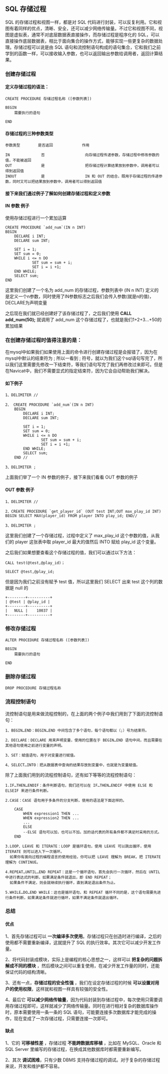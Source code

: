 ## SQL 存储过程

SQL 的存储过程和视图一样，都是对 SQL 代码进行封装，可以反复利用。它和视图有着同样的优点，清晰、安全，还可以减少网络传输量。不过它和视图不同，视图是虚拟表，通常不对底层数据表直接操作，而存储过程是程序化的 SQL，可以直接操作底层数据表，相比于面向集合的操作方式，能够实现一些更复杂的数据处理。存储过程可以说是由 SQL 语句和流控制语句构成的语句集合，它和我们之前学到的函数一样，可以接收输入参数，也可以返回输出参数给调用者，返回计算结果。


### 创建存储过程

#### 定义存储过程的语法：

    CREATE PROCEDURE 存储过程名称 ([参数列表])

    BEGIN
        需要执行的语句

    END


#### 存储过程的三种参数类型

    参数类型        是否返回             作用

    IN              否                  向存储过程传递参数，存储过程中修改参数的值，不能被返回
    OUT             是                  把存储过程计算结果放到参数中，调用者可以得到返回值
    INOUT           是                  IN 和 OUT 的结合，既用于存储过程的传递参数，同时又可以把结果放到参数中，调用者可以得到返回值



#### 接下来我们通过例子了解如何创建存储过程和定义参数



#### IN 参数 例子

使用存储过程进行一个累加运算

    CREATE PROCEDURE `add_num`(IN n INT)
    BEGIN
        DECLARE i INT;
        DECLARE sum INT;
        
        SET i = 1;
        SET sum = 0;
        WHILE i <= n DO
                SET sum = sum + i;
                SET i = i +1;
        END WHILE;
        SELECT sum;
    END


这里我们创建了一个名为 add_num 的存储过程，参数列表中 (IN n INT) 定义的是定义一个n参数，同时使用了IN参数标志之后我们会传入参数(就是n的值)，DECLARE为声明变量

之后现在我们就已经创建好了该存储过程了，之后我们使用 __CALL add_num(50);__ 就调用了 add_num 这个存储过程了，也就是我们1+2+3...+50的累加结果

### 在创建存储过程时值得注意的是： 

在mysql中如果我们如果使用上面的命令进行创建存储过程是会报错了，因为在mysql中默认的结束符为 ; 所以一看到 ; 符号，就以为我们这个sql语句写完了，所以我们这里需要先修改一下结束符，等我们语句写完了我们再修改过来即可。但是在Navicat中，我们不需要显式的指定结束符，因为它会自动帮助我们解决。


#### 如下例子

    1、DELIMITER //

    2、 CREATE PROCEDURE `add_num`(IN n INT)
        BEGIN
            DECLARE i INT;
            DECLARE sum INT;
            
            SET i = 1;
            SET sum = 0;
            WHILE i <= n DO
                    SET sum = sum + i;
                    SET i = i +1;
            END WHILE;
            SELECT sum;
        END //

    3、DELIMITER ; 



上面我们举了一个 IN 参数的例子，接下来我们看看 OUT 参数的例子

#### OUT 参数 例子

    1、DELIMITER //

    2、CREATE PROCEDURE `get_player_id` (OUT test INT;OUT max_play_id INT) BEGIN SELECT MAX(player_id) FROM player INTO play_id; END//

    3、DELIMITER ; 

这里我们创建了一个存储过程，过程中定义了 max_play_id 这个参数的值，从我们的 player 这张表中取 player_id 最大的值然后 INTO 赋给 play_id 这个变量。

之后我们如果想要查看这个存储过程的值，我们可以通过以下方法：
    
    CALL test(@test,@play_id)；

    SELECT @test,@play_id;

但是因为我们之前没有赋予 test 值，所以这里我们 SELECT 出来 test 这个列的数据是 null 的

    +--------+----------+
    | @test | @play_id |
    +--------+----------+
    |   NULL |    10037 |
    +--------+----------+


### 修改存储过程

    ALTER PROCEDURE 存储过程名称 ([参数列表])

    BEGIN
        需要执行的语句

    END

### 删除存储过程


    DROP PROCEDURE 存储过程名称



###  流程控制语句

流控制语句是用来做流程控制的，在上面的两个例子中我们用到了下面的流控制语句：

    1、BEGIN…END：BEGIN…END 中间包含了多个语句，每个语句都以（;）号为结束符。

    2、DECLARE：DECLARE 用来声明变量，使用的位置在于 BEGIN…END 语句中间，而且需要在其他语句使用之前进行变量的声明。

    3、SET：赋值语句，用于对变量进行赋值。

    4、SELECT…INTO：把从数据表中查询的结果存放到变量中，也就是为变量赋值。

除了上面我们用到的流程控制语句，还有如下等等的流程控制语句：

    1.IF…THEN…ENDIF：条件判断语句，我们还可以在 IF…THEN…ENDIF 中使用 ELSE 和 ELSEIF 来进行条件判断。

    2.CASE：CASE 语句用于多条件的分支判断，使用的语法是下面这样的。

        CASE 
            WHEN expression1 THEN ...
            WHEN expression2 THEN ...
            ...
            ELSE 
            --ELSE 语句可以加，也可以不加。加的话代表的所有条件都不满足时采用的方式。
        END

    3.LOOP、LEAVE 和 ITERATE：LOOP 是循环语句，使用 LEAVE 可以跳出循环，使用 ITERATE 则可以进入下一次循环。
      如果你有面向过程的编程语言的使用经验，你可以把 LEAVE 理解为 BREAK，把 ITERATE 理解为 CONTINUE。

    4.REPEAT…UNTIL…END REPEAT：这是一个循环语句，首先会执行一次循环，然后在 UNTIL 中进行表达式的判断，如果满足条件就退出，即 END REPEAT；
      如果条件不满足，则会就继续执行循环，直到满足退出条件为止。

    5.WHILE…DO…END WHILE：这也是循环语句，和 REPEAT 循环不同的是，这个语句需要先进行条件判断，如果满足条件就进行循环，如果不满足条件就退出循环。



### 总结

#### 优点

1、首先存储过程可以 __一次编译多次使用__。存储过程只在创造时进行编译，之后的使用都不需要重新编译，这就提升了 SQL 的执行效率。其次它可以减少开发工作量。

2、将代码封装成模块，实际上是编程的核心思想之一，这样可以 __把复杂的问题拆解成不同的模块__ ，然后模块之间可以重复使用，在减少开发工作量的同时，还能保证代码的结构清晰。

3、还有一点，__存储过程的安全性强__ ，我们在设定存储过程的时候 __可以设置对用户的使用权限__，这样就和视图一样具有较强的安全性。

4、最后它 __可以减少网络传输量__，因为代码封装到存储过程中，每次使用只需要调用存储过程即可，这样就减少了网络传输量。同时在进行相对复杂的数据库操作时，原本需要使用一条一条的 SQL 语句，可能要连接多次数据库才能完成的操作，现在变成了一次存储过程，只需要连接一次即可。


#### 缺点

1、它的 __可移植性差__ ，存储过程 __不能跨数据库移植__ ，比如在 MySQL、Oracle 和 SQL Server 里编写的存储过程，在换成其他数据库时都需要重新编写。

2、其次 __调试困难__，只有少数 DBMS 支持存储过程的调试。对于复杂的存储过程来说，开发和维护都不容易。



